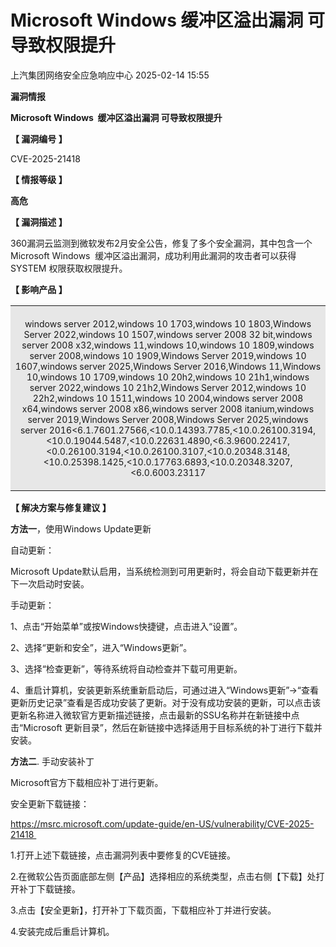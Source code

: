 #  Microsoft Windows 缓冲区溢出漏洞 可导致权限提升   
 上汽集团网络安全应急响应中心   2025-02-14 15:55  
  
**漏洞情报**  
  
  
  
  
  
**Microsoft Windows  缓冲区溢出漏洞 可导致权限提升**  
  
  
**【 漏洞编号 】**  
  
CVE-2025-21418  
  
  
**【 情报等级 】**  
  
**高危**  
  
  
**【 漏洞描述 】**  
  
360漏洞云监测到微软发布2月安全公告，修复了多个安全漏洞，其中包含一个Microsoft Windows  缓冲区溢出漏洞，成功利用此漏洞的攻击者可以获得 SYSTEM 权限获取权限提升。  
  
  
**【 影响产品 】**  
  
<table><tbody><tr><td colspan="1" rowspan="1" style="border-color: rgb(255, 255, 255);background-color: rgb(231, 231, 231);padding: 6px;" width="99.0000%"><section style="text-align: center;font-size: 14px;"><p>windows server 2012,windows 10 1703,windows 10 1803,Windows Server 2022,windows 10 1507,windows server 2008 32 bit,windows server 2008 x32,windows 11,windows 10,windows 10 1809,windows server 2008,windows 10 1909,Windows Server 2019,windows 10 1607,windows server 2025,Windows Server 2016,Windows 11,Windows 10,windows 10 1709,windows 10 20h2,windows 10 21h1,windows server 2022,windows 10 21h2,Windows Server 2012,windows 10 22h2,windows 10 1511,windows 10 2004,windows server 2008 x64,windows server 2008 x86,windows server 2008 itanium,windows server 2019,Windows Server 2008,Windows Server 2025,windows server 2016&lt;6.1.7601.27566,&lt;10.0.14393.7785,&lt;10.0.26100.3194,&lt;10.0.19044.5487,&lt;10.0.22631.4890,&lt;6.3.9600.22417,&lt;0.0.26100.3194,&lt;10.0.26100.3107,&lt;10.0.20348.3148,&lt;10.0.25398.1425,&lt;10.0.17763.6893,&lt;10.0.20348.3207,&lt;6.0.6003.23117</p></section></td></tr></tbody></table>  
  
**【 解决方案与修复建议 】**  
  
**方法一**，使用Windows Update更新  
  
自动更新：  
  
Microsoft Update默认启用，当系统检测到可用更新时，将会自动下载更新并在下一次启动时安装。  
  
手动更新：  
  
1、点击“开始菜单”或按Windows快捷键，点击进入“设置”。  
  
2、选择“更新和安全”，进入“Windows更新”。  
  
3、选择“检查更新”，等待系统将自动检查并下载可用更新。  
  
4、重启计算机，安装更新系统重新启动后，可通过进入“Windows更新”->“查看更新历史记录”查看是否成功安装了更新。对于没有成功安装的更新，可以点击该更新名称进入微软官方更新描述链接，点击最新的SSU名称并在新链接中点击“Microsoft 更新目录”，然后在新链接中选择适用于目标系统的补丁进行下载并安装。  
  
**方法二**. 手动安装补丁  
  
Microsoft官方下载相应补丁进行更新。  
  
安全更新下载链接：  
  
https://msrc.microsoft.com/update-guide/en-US/vulnerability/CVE-2025-21418   
  
1.打开上述下载链接，点击漏洞列表中要修复的CVE链接。  
  
2.在微软公告页面底部左侧【产品】选择相应的系统类型，点击右侧【下载】处打开补丁下载链接。  
  
3.点击【安全更新】，打开补丁下载页面，下载相应补丁并进行安装。  
  
4.安装完成后重启计算机。  
  
